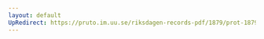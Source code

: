 ```yaml
---
layout: default
UpRedirect: https://pruto.im.uu.se/riksdagen-records-pdf/1879/prot-1879--fk--015/prot-1879--fk--015_014.pdf
---
```

